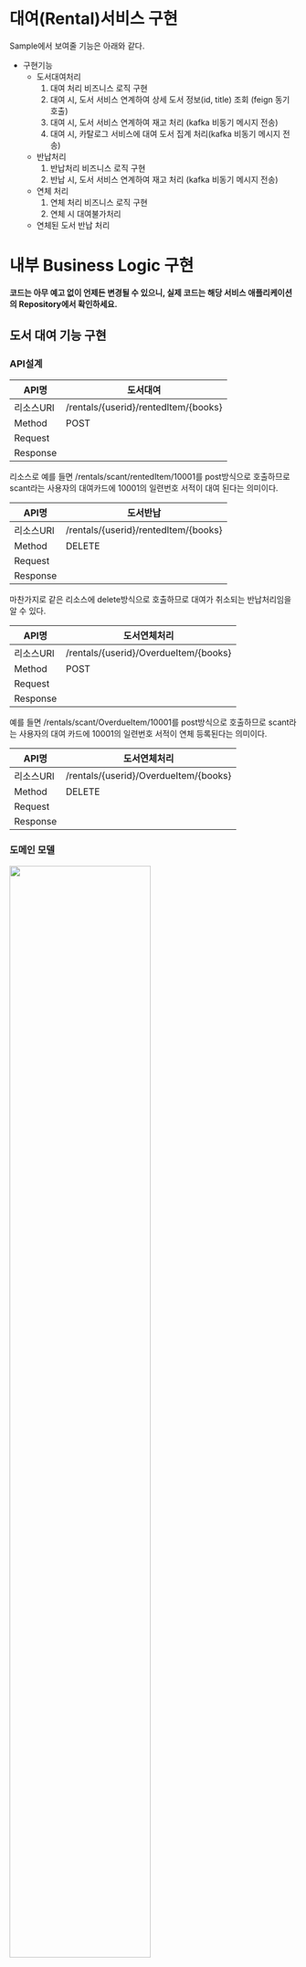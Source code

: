 # 대여(Rental)서비스 구현

Sample에서 보여줄 기능은 아래와 같다.

- 구현기능
   - 도서대여처리
      1. 대여 처리 비즈니스 로직 구현
      2. 대여 시, 도서 서비스 연계하여 상세 도서 정보(id, title) 조회 (feign 동기 호출)
      3. 대여 시, 도서 서비스 연계하여 재고 처리 (kafka 비동기 메시지 전송)
      4. 대여 시, 카탈로그 서비스에 대여 도서 집계 처리(kafka 비동기 메시지 전송) 
   - 반납처리
      1. 반납처리 비즈니스 로직 구현
      2. 반납 시, 도서 서비스 연계하여 재고 처리  (kafka 비동기 메시지 전송)
   - 연체 처리
      1. 연체 처리 비즈니스 로직 구현
      2. 연체 시 대여불가처리 
   - 연체된 도서 반납 처리

# 내부 Business Logic 구현
**코드는 아무 예고 없이 언제든 변경될 수 있으니, 실제 코드는 해당 서비스 애플리케이션의 Repository에서 확인하세요.**

## 도서 대여 기능 구현

### API설계
|API명|도서대여|
|----|------|
|리소스URI|/rentals/{userid}/rentedItem/{books}|
|Method|POST|
|Request| |
|Response| |

리소스로 예를 들면 /rentals/scant/rentedItem/10001를 post방식으로 호출하므로 scant라는 사용자의 대여카드에 10001의 일련번호 서적이 대여 된다는 의미이다.

|API명|도서반납|
|----|------|
|리소스URI|/rentals/{userid}/rentedItem/{books}|
|Method|DELETE|
|Request| |
|Response| |

마찬가지로 같은 리소스에 delete방식으로 호출하므로 대여가 취소되는 반납처리임을 알 수 있다.

|API명|도서연체처리|
|----|------|
|리소스URI|/rentals/{userid}/OverdueItem/{books}|
|Method|POST|
|Request| |
|Response| |

예를 들면 /rentals/scant/OverdueItem/10001를 post방식으로 호출하므로 scant라는 사용자의 대여 카드에 10001의 일련번호 서적이 연체 등록된다는 의미이다.

|API명|도서연체처리|
|----|------|
|리소스URI|/rentals/{userid}/OverdueItem/{books}|
|Method|DELETE|
|Request| |
|Response| |

### 도메인 모델 
<img src="https://github.com/CNAPS-MSA/CNAPS3/blob/master/img/RentalDomainModel.png" width="70%">

1. Rental.java

    1. CASCADE 설정

    Rental.java에는 3개의 OneToMany관계가 선언되어있다.
    대여 중인 도서 리스트/ 연체 도서 리스트/ 반납된 도서 리스트이다.
    3가지 리스트 모두 Rental과 생명 주기가 같기 때문에 `CascadeType.ALL`로 설정하였다.

    ```java
    @OneToMany(mappedBy = "rental", cascade = CascadeType.ALL)
    @Cache(usage = CacheConcurrencyStrategy.NONSTRICT_READ_WRITE)
    private Set<RentedItem> rentedItems = new HashSet<>();

    @OneToMany(mappedBy = "rental", cascade = CascadeType.ALL)
    @Cache(usage = CacheConcurrencyStrategy.NONSTRICT_READ_WRITE)
    private Set<OverdueItem> overdueItems = new HashSet<>();

    @OneToMany(mappedBy = "rental", cascade = CascadeType.ALL)
    @Cache(usage = CacheConcurrencyStrategy.NONSTRICT_READ_WRITE)
    private Set<ReturnedItem> returnedItems = new HashSet<>();
    ```
    
    2. Rental 생성 메소드
   
    첫 대여인 경우 Rental을 생성한다. 이때 RentalStatus는 RENT_AVAILABLE로 설정하며, LateFee는 0으로 설정한다.
    
    ```java

            //생성메소드//
        /**
        *
        * @param userId
        * @return
        */
        public static Rental createRental(Long userId){
            Rental rental = new Rental();
            rental.setUserId(userId);
            //대여 가능하게 상태 변경
            rental.setRentalStatus(RentalStatus.RENT_AVAILABLE);
            rental.setLateFee((long)0);
            return rental;
        }

    ```

    3. rentBooks 메소드 (책 대여하기)
    
    
    ```java
    //대여하기 메소드//
    public Rental rentBook(RentedItem rentedItem){
        //현재 대여목록 갯수와 대여할 도서 갯수 파악

        this.addRentedItem(rentedItem);

        return this;
    }

    
    //대여 가능 여부 체크 //
    public boolean checkRentalAvailable(Integer newBookListCnt) throws Exception{
        if(this.rentalStatus.equals(RentalStatus.RENT_UNAVAILABLE )) throw new Exception("연체 상태입니다.");
        if(this.getLateFee()!=0) throw new Exception("연체료를 정산 후, 도서를 대여하실 수 있습니다.");
        if(newBookListCnt+this.getRentedItems().size()>5) throw new Exception("대출 가능한 도서의 수는 "+( 5- this.getRentedItems().size())+"권 입니다.");

        return true;
    }
    

    ```

    - ServiceImpl에서 생성한 RentedItem을 받아, rental의 rentedItems에 add 한다.
    - 대여 가능 여부 체크에서는 rentalStatus, LateFee, 현재 대여한 책의 개수를 기준으로 가능여부를 체크한다.

2. RentedItem.java

    ServiceImpl에서 RentedItem 생성시에도 RentedItem Entity를 호출하여 생성한다. 

    RentedItem 생성 시, 연결되어있는 rental의 정보, 대여 도서 정보, 대여시작 날짜, 반납 날짜가 포함되어야한다. 대여기간은 총 2주로 설정하였다.

    ```java
      public static RentedItem createRentedItem(Long bookId, String bookTitle, LocalDate rentedDate) {
        RentedItem rentedItem = new RentedItem();
        rentedItem.setBookId(bookId);
        rentedItem.setBookTitle(bookTitle);
        rentedItem.setRentedDate(rentedDate);
        rentedItem.setDueDate(rentedDate.plusWeeks(2));
        return rentedItem;

    }
    ```


### 서비스 구현

아래 코드를 살펴보면, rentBooks()를 RentalServiceImpl에서 개발하지 않고, **Rental Entity 내부**에 진행한 것을 확인할 수 있다. 그 이유는, Entity 생명주기 내에서 처리할 수 있는 로직을 ServiceImple에서 구현하는 경우 ServiceImple의 크기가 비대해지는데, 이 현상을 **Fat Service**라 한다. *(맞나..?)* 이를 방지하기 위해 생명주기가 같은 Entity들끼리의 로직, Repository접근 없이 가능한 로직들은 Entity내에 개발하였다.

Rental Directory로 이동한다.

3. RentalService.java
    
    아래 코드를 RentalService.java에 추가한다.

    ```java

    
    /****
     *
     * Business Logic
     *
     * 책 대여하기
     *
     * ****/
    Rental rentBooks(Long userId, List<BookInfo> books);


    ```

    -> 책 대여 시, 대여하는 사용자의 Id와 대여하고자 하는 책들의 Id를 받아 진행한다. 


4. RentalServiceImpl.java

    ```java
       
    @Transactional
    public Rental rentBooks(Long userId, List<BookInfo> books) {
        log.debug("Rent Books by : ", userId, " Book List : ", books);
        Rental rental = new Rental();
        if(rentalRepository.findByUserId(userId).isPresent()){
            rental = rentalRepository.findByUserId(userId).get();
        }else{
            //도서카드 생성 -> rental과 user 연결 후 삭제해야함
            log.debug("첫 도서 대여 입니다.");
            rental = Rental.createRental(userId);
        }

        try{
            Boolean checkRentalStatus = rental.checkRentalAvailable(books.size());
            if(checkRentalStatus){
            List<RentedItem> rentedItems = books.stream()
                .map(bookInfo -> RentedItem.createRentedItem(bookInfo.getId(), bookInfo.getTitle(), LocalDate.now()))
                .collect(Collectors.toList());

            for (RentedItem rentedItem : rentedItems) {
                rental = rental.rentBook(rentedItem);


            }
            rentalRepository.save(rental);


            }

        }catch (Exception e){
            String errorMessage = e.getMessage();
            System.out.println(errorMessage);
            return null;
        }
        return rental;

    }

    ```

    - 기존 내역이 있는 경우 -> 해당 User의 Rental을 찾아 rentBooks를 진행한다. : 이 부분은 User Service구현 완료 시 User 생성완료 후 Rental을 생성하는 방식으로 변경할 예정임. 따라서, 추후 이부분은 삭제될예정임.
    - Controller에서 넘겨받은 BookInfo를 가지고 rentedItem을 생성하여 Rental Entity내의 rentBook을 진행한다.
        >이부분의 경우, RentedItem List를 생성시에는 Java Stream API를, rentBook 메소드를 반복 실행할 때에는 for loop를 사용한 것을 확인할 수 있다.
        >왜냐하면, Java Stream은 List Object내 Item의 map과 collect 작업에서 성능이 유효하다. 간단한 for loop의 경우 stream이 아닌 일반적인 방식의 for loop가 성능이 3배정도 빠르기 때문이다. 따라서, 메소드 반복 실행의 경우엔 일반적인 for loop로 구현하였다. 
      - 가장 먼저, 현재 Rent가 가능한 상태인지 확인한다.
        >상태 체크 메소드는 Rental.java에 구현한다.
        -> RentalStatus가 OVERDUE이거나 Latefee가 0이 아니면 연체 상태로, 대여가 불가능하며 Exception을 던진다.
        -> 대여 중인 책과 대여하고자 하는 책 개수의 합이 5권이 넘는 경우 대여가 불가능하다. 이때, 대여가 가능한 책 권 수를 알려주고 Exception을 던진다.
        -> 대여 가능 상태인 경우 rentBook을 진행한다.
    - 작업한 Rental은 RentalRepository에 save 한다.
    - 예외 상황에 대해 모두 Exception처리를 했다. 구체적인 Exception 구현은 추후 개발할 예정이다.

### REST API 구현 

5. RentalResource.java

    이제 RentalResource에서 mapping을 선언하여 RestAPI로 구현해보자.
    Input으로는 `userId`와 `bookIdList`를 받는다. 각각 userid와 books로 매핑하였다.
    >RestController에서는 되도록 DTO를 사용하였다. 

    - rentBooks 요청이 실행되면, rentalService의 rentBooks메소드를 실행시켜 rental을 반환받는다.
      - 과정 중 Exception이 발생하면, Exception을 던진다. -> 우선은 null check를 통해 체크하였다. 추후 Exception 처리를 추가할 예정이다.
    - 정상적으로 진행된 경우, kafka를 통해 rentalService에 bookStatus를 업데이트 시키는 메소드를 실행시킨다. 

    ```java
       
    @PostMapping("/rentbooks/{userid}/{books}")
    public ResponseEntity rentBooks(@PathVariable("userid")Long userid, @PathVariable("books") List<Long> books) {
        log.debug("rent book request");
        List<BookInfo> bookInfoList = bookClient.getBookInfo(books);
        log.debug("book info list",bookInfoList.toString());

        Rental rental = rentalService.rentBooks(userid, bookInfoList);

        //추후 Exception처리//
        if(rental!=null) {
            //kafka - 책 상태 업데이트
            bookInfoList.stream().forEach(b -> rentalService.updateBookStatus(b.getId(), "UNAVAILABLE"));

            RentalDTO result = rentalMapper.toDto(rental);
            return ResponseEntity.ok().body(result);
        }else {

            log.debug("대여 불가:");

            return ResponseEntity.badRequest().build();

        }

    }
    ```

## 도서 반납 서비스 구현하기

### 도메인 구현

1. Rental.java

    ```java
     //반납 하기//
    public Rental returnbook(RentedItem rentedItem) {

        this.removeRentedItem(rentedItem);
        this.addReturnedItem(ReturnedItem.createReturnedItem(rentedItem.getBookId(), rentedItem.getBookTitle(), LocalDate.now()));
        return this;

    }
    ```

    받은 rentedItem을 기존의 rentedItemList에서 제거하고, returnedItem을 생성하여 returnedItemList에 추가한다.

2. ReturnedItem.java

    ```java
        public static ReturnedItem createReturnedItem(Long bookId, String bookTitle, LocalDate now) {
        ReturnedItem returnedItem = new ReturnedItem();
        returnedItem.setBookId(bookId);
        returnedItem.setBookTitle(bookTitle);
        returnedItem.setReturnedDate(now);
        return returnedItem;
    }
    ```
    ReturnedItem 생성 메소드이다. 

### 서비스 구현

3. RentalService.java

    ```java

    /****
     *
     * Business Logic
     *
     * 책 반납하기
     *
     * ****/

    Rental returnBooks(Long userId, List<Long> bookIds);
    ```

4. RentalServiceImpl.java

    ```java

   
    @Transactional
    public Rental returnBooks(Long userId, List<Long> bookIds) {
        log.debug("Return books by ", userId, " Return Book List : ", bookIds);
        Rental rental = rentalRepository.findByUserId(userId).get();

        List<RentedItem> rentedItems = rental.getRentedItems().stream()
            .filter(rentedItem -> bookIds.contains(rentedItem.getBookId()))
            .collect(Collectors.toList());
        log.debug("bookIds contain :" , rentedItems.size());

        if(rentedItems.size()>0) {
            for (RentedItem rentedItem : rentedItems) {
                rental.returnbook(rentedItem);
            }

            rental = rentalRepository.save(rental);

            return rental;
        }else{

            return null;
        }

    }

    ```
    - 해당 User의 Rental을 찾는다.
    - Controller에서 넘겨받은 BookId와 rental의 rentedItems 중 일치하는 book을 필터링한다. 일치하는 book만 모아 새로운 rentedItemList를 만든다.
    - for loop에서 Rental의 returnBook을 차례로 진행한다.
    - 진행 후, rental을 저장한다.

### REST API 구현

5. RentalResource.java

    도서 반납 요청 또한 대여와 마찬가지로 userId와 book Id List를 Input으로 받도록하였다.
    이때 대여 기록이 없는 책을 반납시도하는 경우 null을 던지게 했다. 이 부분은 추후 Exception으로 처리할 예정이다.
    ```java
    
     @PutMapping("/returnbooks/{userid}/{books}")
    public ResponseEntity returnBooks(@PathVariable("userid")Long userid, @PathVariable("books") List<Long> books){


            Rental rental=rentalService.returnBooks(userid,books);
            log.debug("returned books");
            log.debug("SEND BOOKIDS for Book: {}", books);

            //추후 Exception처리//
            if(rental!=null) {
                books.stream().forEach(b -> rentalService.updateBookStatus(b, "AVAILABLE"));
                RentalDTO result = rentalMapper.toDto(rental);
                return ResponseEntity.ok().body(result);
            }else {
                log.debug("대여기록에 없는 도서입니다.");
                return ResponseEntity.badRequest().build();
            }

    }
    ```
    
    returnBook을 마친 후에, book의 상태를 변경한다.



### 타서비스 호출처리 

Rent와 Return에서 Book 상태를 업데이트하고, 해당 Book의 정보 또한 가져와야했다.
Book상태의 경우 Kafka를 통해, Logic이 완료되면 업데이트하였고, Book정보는 Logic 시작 전 Feign을 통해 가져왔다. 
Book Service와의 Kafka, Feign Client연결은 아래 링크 페이지로 이동하여 확인하자.

- [타서비스 비동기호출처리 : Kafka 구성하기](/contents/jhipster_kafka.md)
- [타서비스 동기호출처리 : Feign Client 구성하기](/contents/jhipster_feign.md)

